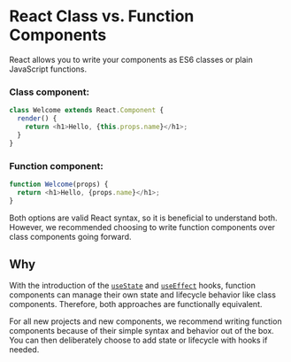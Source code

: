 # React Class vs. Function Components

React allows you to write your components as ES6 classes or plain JavaScript functions.

### Class component:

```javascript
class Welcome extends React.Component {
  render() {
    return <h1>Hello, {this.props.name}</h1>;
  }
}
```

### Function component:

```javascript
function Welcome(props) {
  return <h1>Hello, {props.name}</h1>;
}
```

Both options are valid React syntax, so it is beneficial to understand both. However, we recommended choosing to write function components over class components going forward.

## Why

With the introduction of the [`useState`](https://reactjs.org/docs/hooks-state.html) and [`useEffect`](https://reactjs.org/docs/hooks-effect.html) hooks, function components can manage their own state and lifecycle behavior like class components. Therefore, both approaches are functionally equivalent.

For all new projects and new components, we recommend writing function components because of their simple syntax and behavior out of the box. You can then deliberately choose to add state or lifecycle with hooks if needed.
